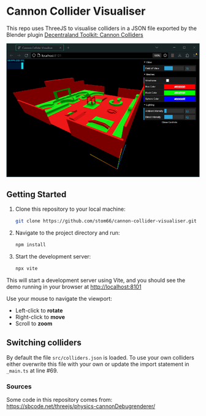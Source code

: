 # Cannon Collider Visualiser

This repo uses ThreeJS to visualise colliders in a JSON file exported by the Blender plugin [Decentraland Toolkit: Cannon Colliders](https://github.com/stom66/blender-dcltk-cannon-colliders/)



![Preview of the visualiser](./preview.png)

## Getting Started

1. Clone this repository to your local machine:

    ```bash
    git clone https://github.com/stom66/cannon-collider-visualiser.git
    ```

2. Navigate to the project directory and run:

    ```bash
    npm install
    ```

3. Start the development server:

    ```bash
    npx vite
    ```

This will start a development server using Vite, and you should see the demo running in your browser at [http://localhost:8101](http://localhost:8101)

Use your mouse to navigate the viewport:
	
* Left-click to **rotate**
* Right-click to **move**
* Scroll to **zoom**

## Switching colliders

By default the file `src/colliders.json` is loaded. To use your own colliders either overwrite this file with your own or update the import statement in `_main.ts` at line #69.


### Sources

Some code in this repository comes from: https://sbcode.net/threejs/physics-cannonDebugrenderer/
